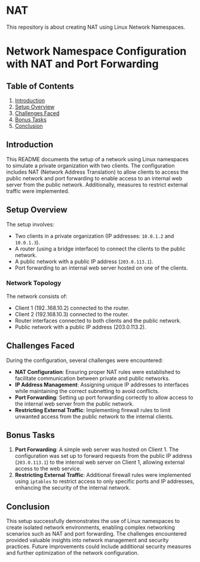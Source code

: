# NAT
This repository is about creating NAT using Linux Network Namespaces.
# Network Namespace Configuration with NAT and Port Forwarding

## Table of Contents
1. [Introduction](#introduction)
2. [Setup Overview](#setup-overview)
3. [Challenges Faced](#challenges-faced)
4. [Bonus Tasks](#bonus-tasks)
5. [Conclusion](#conclusion)

## Introduction
This README documents the setup of a network using Linux namespaces to simulate a private organization with two clients. The configuration includes NAT (Network Address Translation) to allow clients to access the public network and port forwarding to enable access to an internal web server from the public network. Additionally, measures to restrict external traffic were implemented.

## Setup Overview
The setup involves:
- Two clients in a private organization (IP addresses: `10.0.1.2` and `10.0.1.3`).
- A router (using a bridge interface) to connect the clients to the public network.
- A public network with a public IP address (`203.0.113.1`).
- Port forwarding to an internal web server hosted on one of the clients.

### Network Topology
The network consists of:
- Client 1 (192..168.10.2) connected to the router.
- Client 2 (192.168.10.3) connected to the router.
- Router interfaces connected to both clients and the public network.
- Public network with a public IP address (203.0.113.2).

## Challenges Faced
During the configuration, several challenges were encountered:
- **NAT Configuration**: Ensuring proper NAT rules were established to facilitate communication between private and public networks.
- **IP Address Management**: Assigning unique IP addresses to interfaces while maintaining the correct subnetting to avoid conflicts.
- **Port Forwarding**: Setting up port forwarding correctly to allow access to the internal web server from the public network.
- **Restricting External Traffic**: Implementing firewall rules to limit unwanted access from the public network to the internal clients.

## Bonus Tasks
1. **Port Forwarding**: A simple web server was hosted on Client 1. The configuration was set up to forward requests from the public IP address (`203.0.113.1`) to the internal web server on Client 1, allowing external access to the web service.
2. **Restricting External Traffic**: Additional firewall rules were implemented using `iptables` to restrict access to only specific ports and IP addresses, enhancing the security of the internal network.

## Conclusion
This setup successfully demonstrates the use of Linux namespaces to create isolated network environments, enabling complex networking scenarios such as NAT and port forwarding. The challenges encountered provided valuable insights into network management and security practices. Future improvements could include additional security measures and further optimization of the network configuration.

